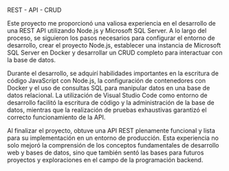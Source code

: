 REST - API - CRUD

Este proyecto me proporcionó una valiosa experiencia en el desarrollo de una REST API utilizando Node.js y Microsoft SQL Server. A lo largo del proceso, se siguieron los
pasos necesarios para configurar el entorno de desarrollo, crear el proyecto Node.js, establecer una instancia de Microsoft SQL Server en Docker y desarrollar un CRUD 
completo para interactuar con la base de datos.

Durante el desarrollo, se adquirí habilidades importantes en la escritura de código JavaScript con Node.js, la configuración de contenedores con Docker y el uso de consultas
SQL para manipular datos en una base de datos relacional. La utilización de Visual Studio Code como entorno de desarrollo facilitó la escritura de código y la administración
de la base de datos, mientras que la realización de pruebas exhaustivas garantizó el correcto funcionamiento de la API.

Al finalizar el proyecto, obtuve una API REST plenamente funcional y lista para su implementación en un entorno de producción. Esta experiencia no solo mejoró la comprensión
de los conceptos fundamentales de desarrollo web y bases de datos, sino que también sentó las bases para futuros proyectos y exploraciones en el campo de la programación
backend.
